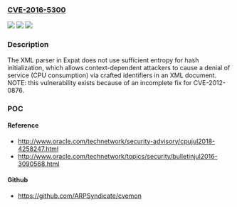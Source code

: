 ### [CVE-2016-5300](https://cve.mitre.org/cgi-bin/cvename.cgi?name=CVE-2016-5300)
![](https://img.shields.io/static/v1?label=Product&message=n%2Fa&color=blue)
![](https://img.shields.io/static/v1?label=Version&message=n%2Fa&color=blue)
![](https://img.shields.io/static/v1?label=Vulnerability&message=n%2Fa&color=brighgreen)

### Description

The XML parser in Expat does not use sufficient entropy for hash initialization, which allows context-dependent attackers to cause a denial of service (CPU consumption) via crafted identifiers in an XML document.  NOTE: this vulnerability exists because of an incomplete fix for CVE-2012-0876.

### POC

#### Reference
- http://www.oracle.com/technetwork/security-advisory/cpujul2018-4258247.html
- http://www.oracle.com/technetwork/topics/security/bulletinjul2016-3090568.html

#### Github
- https://github.com/ARPSyndicate/cvemon

